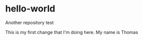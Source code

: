 # hello-world
Another repository test


This is my first change that I'm doing here.
My name is Thomas
